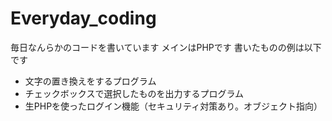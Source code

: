 # Everyday_coding
毎日なんらかのコードを書いています
メインはPHPです
書いたものの例は以下です

- 文字の置き換えをするプログラム
- チェックボックスで選択したものを出力するプログラム
- 生PHPを使ったログイン機能（セキュリティ対策あり。オブジェクト指向）



